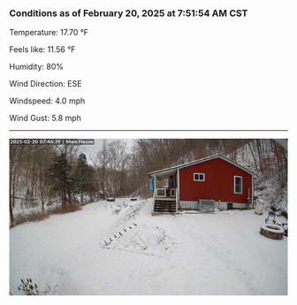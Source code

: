 ### Conditions as of February 20, 2025 at 7:51:54 AM CST 

Temperature: 17.70 &deg;F

Feels like: 11.56 &deg;F

Humidity: 80%

Wind Direction: ESE

Windspeed: 4.0 mph

Wind Gust: 5.8 mph

---

<img src="./images/latest.jpeg"/>

